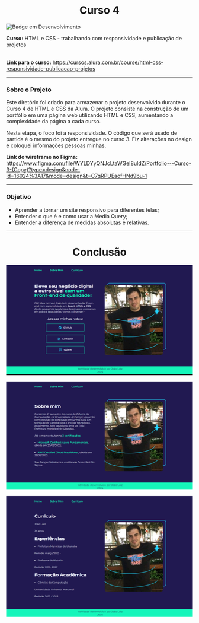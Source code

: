 <h1 align="center">Curso 4</h1> 

![Badge em Desenvolvimento](http://img.shields.io/static/v1?label=STATUS&message=EM%20DESENVOLVIMENTO&color=GREEN&style=for-the-badge)


**Curso:**  HTML e CSS - trabalhando com responsividade e publicação de projetos  
<br>

**Link para o curso:** https://cursos.alura.com.br/course/html-css-responsividade-publicacao-projetos

---
### Sobre o Projeto

Este diretório foi criado para armazenar o projeto desenvolvido durante o Curso 4 de HTML e CSS da Alura. O projeto consiste na construção de um portfólio em uma página web utilizando HTML e CSS, aumentando a complexidade da página a cada curso. 

Nesta etapa, o foco foi a responsividade. O código que será usado de partida é o mesmo do projeto entregue no curso 3. Fiz alterações no design e coloquei informações pessoas minhas.

**Link do wireframe no Figma:** https://www.figma.com/file/WYLDYyQNJcLtaWGeI8uldZ/Portfolio---Curso-3-(Copy)?type=design&node-id=16024%3A17&mode=design&t=C7qRPUEaofHNd9bu-1

---
### Objetivo

- Aprender a tornar um site responsivo para diferentes telas;
- Entender o que é e como usar a Media Query;
- Entender a diferença de medidas absolutas e relativas.

---
<h1 align="center">Conclusão</h1> 

<p align="center">
    <img src="/4- HTML e CSS - trabalhando com responsividade e publicação de projetos/imagens/3 - tela inicial - projeto final.png" alt="tela inicial">
</p>

<p align="center">
    <img src="/4- HTML e CSS - trabalhando com responsividade e publicação de projetos/imagens/3 - sobre mim - projeto final.png" alt="tela Sobre Mim">
</p>

<p align="center">
    <img src="/4- HTML e CSS - trabalhando com responsividade e publicação de projetos/imagens/3 - curriculo - projeto final.png" alt="tela Curriculo">
</p>



